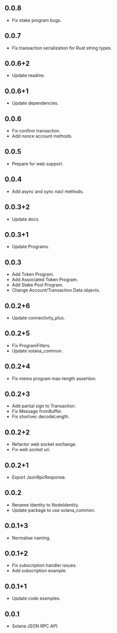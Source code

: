 ## 0.0.8

* Fix stake program bugs.

## 0.0.7

* Fix transaction serialization for Rust string types.

## 0.0.6+2

* Update readme.

## 0.0.6+1

* Update dependencies.

## 0.0.6

* Fix confirm transaction.
* Add nonce account methods.

## 0.0.5

* Prepare for web support.

## 0.0.4

* Add async and sync nacl methods.

## 0.0.3+2

* Update docs.

## 0.0.3+1

* Update Programs.

## 0.0.3

* Add Token Program.
* Add Associated Token Program.
* Add Stake Pool Program.
* Change Account/Transaction Data objects.

## 0.0.2+6

* Update connectivity_plus.

## 0.0.2+5

* Fix ProgramFilters.
* Update solana_common.

## 0.0.2+4

* Fix memo program max-length assertion.

## 0.0.2+3

* Add partial sign to Transaction.
* Fix Message fromBuffer.
* Fix shortvec decodeLength.

## 0.0.2+2

* Refactor web socket exchange.
* Fix web socket uri.

## 0.0.2+1

* Export JsonRpcResponse.

## 0.0.2

* Rename Identity to NodeIdentity.
* Update package to use solana_common.

## 0.0.1+3

* Normalise naming.

## 0.0.1+2

* Fix subscription handler issues.
* Add subscription example.

## 0.0.1+1

* Update code examples.

## 0.0.1

* Solana JSON RPC API.
